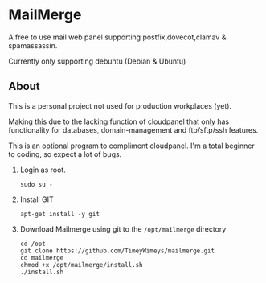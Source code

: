 # MailMerge
 A free to use mail web panel supporting postfix,dovecot,clamav & spamassassin.

Currently only supporting debuntu (Debian & Ubuntu)

## About
This is a personal project not used for production workplaces (yet).

Making this due to the lacking function of cloudpanel that only has functionality for databases, domain-management and ftp/sftp/ssh features.

This is an optional program to compliment cloudpanel. I'm a total beginner to coding, so expect a lot of bugs.

1. Login as root.
    ```
    sudo su -
    ```

2. Install GIT

    ```
    apt-get install -y git
    ```

3. Download Mailmerge using git to the `/opt/mailmerge` directory
    ```
    cd /opt
    git clone https://github.com/TimeyWimeys/mailmerge.git
    cd mailmerge
    chmod +x /opt/mailmerge/install.sh
   ./install.sh
    ```